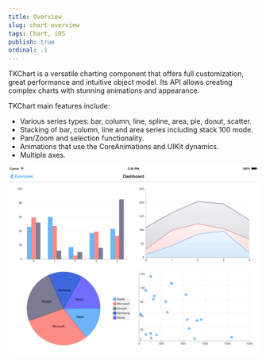 ```yaml
---
title: Overview
slug: chart-overview
tags: Chart, iOS
publish: true
ordinal: .1
---
```


TKChart is a versatile charting component that offers full customization, great performance and intuitive object model. Its API allows creating complex charts with stunning animations and appearance. 

TKChart main features include:

- Various series types: bar, column, line, spline, area, pie, donut, scatter.
- Stacking of bar, column, line and area series including stack 100 mode.
- Pan/Zoom and selection functionality.
- Animations that use the CoreAnimations and UIKit dynamics.
- Multiple axes.

<img src="../images/chart-overview001.png"/>